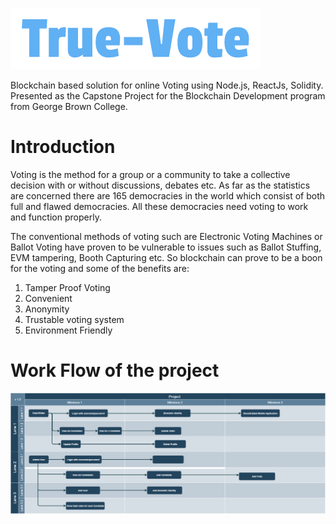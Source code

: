 ![alt text](https://github.com/priyaminhas/DappII-Final-Project/blob/master/frontend/src/logo.png)

Blockchain based solution for online Voting using Node.js, ReactJs, Solidity. Presented as the Capstone Project for the Blockchain Development program from George Brown College.

# Introduction #
Voting is the method for a group or a community to take a collective decision with or without discussions, debates etc. As far as the statistics are concerned there are 165 democracies in the world which consist of both full and flawed democracies. All these democracies need voting to work and function properly. 

The conventional methods of voting such are Electronic Voting Machines or Ballot Voting have proven to be vulnerable to issues such as Ballot Stuffing, EVM tampering, Booth Capturing etc. So blockchain can prove to be a boon for the voting and some of the benefits are:
1. Tamper Proof Voting
2. Convenient 
3. Anonymity
4. Trustable voting system
5. Environment Friendly  

# Work Flow of the project #

![alt text](https://github.com/priyaminhas/DappII-Final-Project/blob/master/project_documents/flowchart_milestone.png)
